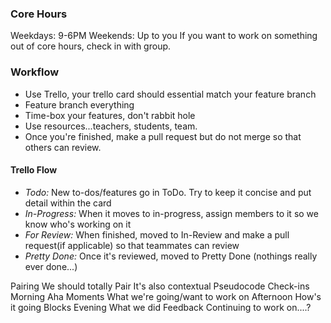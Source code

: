 ### Core Hours
Weekdays: 9-6PM
Weekends: Up to you
If you want to work on something out of core hours, check in with group.

### Workflow
* Use Trello, your trello card should essential match your feature branch
* Feature branch everything
* Time-box your features, don't rabbit hole
* Use resources...teachers, students, team.
* Once you're finished, make a pull request but do not merge so that others can review.
#### Trello Flow
  * *Todo:* New to-dos/features go in ToDo. Try to keep it concise and put detail within the card
  * *In-Progress:* When it moves to in-progress, assign members to it so we know who's working on it
  * *For Review:* When finished, moved to In-Review and make a pull request(if applicable) so that teammates can review
  * *Pretty Done:* Once it's reviewed, moved to Pretty Done (nothings really ever done...)


Pairing
  We should totally Pair
  It's also contextual
Pseudocode
Check-ins
  Morning
    Aha Moments
    What we're going/want to work on
  Afternoon
    How's it going
    Blocks
  Evening
    What we did
    Feedback
    Continuing to work on....?




